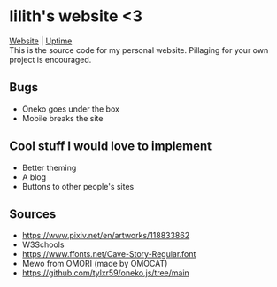 # lilith's website <3

[Website](https://blueberry.moe) | [Uptime](https://stats.uptimerobot.com/dr0oiYakDZ)  
This is the source code for my personal website. Pillaging for your own project is encouraged.

## Bugs

- Oneko goes under the box
- Mobile breaks the site

## Cool stuff I would love to implement

- Better theming
- A blog
- Buttons to other people's sites

## Sources  

- <https://www.pixiv.net/en/artworks/118833862>
- W3Schools
- <https://www.ffonts.net/Cave-Story-Regular.font>
- Mewo from OMORI (made by OMOCAT)
- <https://github.com/tylxr59/oneko.js/tree/main>
